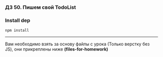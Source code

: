 ### ДЗ 50. Пишем свой TodoList

### Install dep

`npm install`

<hr>

Вам необходимо взять за основу файлы с урока (Только верстку без JS), они прикреплены ниже **(files-for-homework)**
